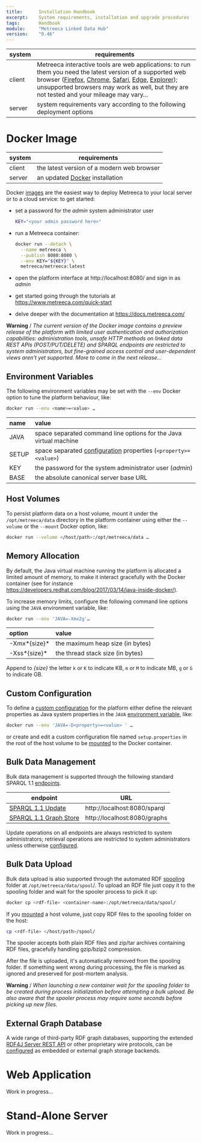 ```yaml
---
title:      Installation Handbook
excerpt:    System requirements, installation and upgrade procedures
tags:       Handbook
module:     "Metreeca Linked Data Hub"
version:    "0.46"
---
```


| system | requirements                             |
| ------ | ---------------------------------------- |
| client | Metreeca interactive tools are web applications: to run them you need the latest version of a supported web browser ([Firefox](http://www.mozilla.org/firefox/new/), [Chrome](https://www.google.com/chrome/), [Safari](https://www.apple.com/safari/), [Edge](http://microsoft.com/en-us/windows/microsoft-edge), [Explorer](http://windows.microsoft.com/en-us/internet-explorer/download-ie)); unsupported browsers may work as well, but they are not tested and your mileage may vary… |
| server | system requirements vary according to the following deployment options |

# Docker Image

<!-- align Installation Handbook / Docker README -->
<!-- use absolute links to https://docs.metreeca.com/quick-start/ -->

| system | requirements                             |
| ------ | ---------------------------------------- |
| client | the latest version of a modern web browser |
| server | an updated [Docker](https://www.docker.com/get-docker) installation |

Docker [images](https://hub.docker.com/r/metreeca/metreeca/) are the easiest way to deploy Metreeca to your local server or to a cloud service: to get started:

- set a password for the *admin* system administrator user

  ```sh
  KEY="<your admin password here>"
  ```

- run a Metreeca container:

  ```sh
  docker run --detach \
    --name metreeca \
    --publish 8080:8080 \
    --env KEY="${KEY}" \
    metreeca/metreeca:latest
  ```

- open the platform interface at http://localhost:8080/ and sign in as *admin*

- get started going through the tutorials at https://www.metreeca.com/quick-start

- delve deeper with the documentation at https://docs.metreeca.com/

**Warning** / *The current version of the Docker image contains a preview release of the platform with limited user authentication and authorization capabilities: administration tools,  unsafe HTTP methods on linked data REST APIs (POST/PUT/DELETE) and SPARQL endpoints are restricted to system administrators, but fine-grained access control and user-dependent views aren't yet supported. More to come in the next release…*

## Environment Variables

The following environment variables may be set with the `--env` Docker option to tune the platform behaviour, like:

```sh
docker run --env <name>=<value> …
```

| name  | value                                    |
| :---- | :--------------------------------------- |
| JAVA  | space separated command line options for the Java virtual machine |
| SETUP | space separated [configuration](https://docs.metreeca.com/quick-start/configure) properties (`<property>=<value>`) |
| KEY   | the password for the system administrator user (*admin*) |
| BASE  | the absolute canonical server base URL   |

## Host Volumes

To persist platform data on a host volume, mount it under the `/opt/metreeca/data` directory  in the platform container using either the `--volume` or the `--mount` Docker option, like:

```sh
docker run --volume </host/path>:/opt/metreeca/data …
```

## Memory Allocation

By default, the Java virtual machine running the platform is allocated a limited amount of memory, to make it interact gracefully with the Docker container (see for instance https://developers.redhat.com/blog/2017/03/14/java-inside-docker/).

To increase memory limits, configure the following command line options using the `JAVA` environment variable, like:

```sh
docker run --env 'JAVA=-Xmx2g'…
```

| option       | value                            |
| :----------- | :------------------------------- |
| -Xmx*{size}* | the maximum heap size (in bytes) |
| -Xss*{size}* | the thread stack size (in bytes) |

Append to *{size}* the letter `k` or `K` to indicate KB, `m` or `M` to indicate MB, `g` or `G` to indicate GB. 

## Custom Configuration

To define a [custom configuration](https://docs.metreeca.com/quick-start/configure) for the platform either define the relevant properties as Java system properties in the `JAVA` [environment variable](#environment-variables), like:

```sh
docker run --env 'JAVA=-D<property>=<value> ' …
```

or create and edit a custom configuration file named `setup.properties` in the root of the host volume to be [mounted](#host-volumes) to the Docker container.

## Bulk Data Management

Bulk data management is supported through the following standard SPARQL 1.1 [endpoints](https://docs.metreeca.com/quick-start/manage#sparql-endpoints).

| endpoint                                 | URL                          |
| ---------------------------------------- | ---------------------------- |
| [SPARQL 1.1 Update](http://www.w3.org/TR/sparql11-protocol) | http://localhost:8080/sparql |
| [SPARQL 1.1 Graph Store](http://www.w3.org/TR/sparql11-http-rdf-update) | http://localhost:8080/graphs |

Update operations on all endpoints are always restricted to system administrators; retrieval operations are restricted to system administrators unless otherwise [configured](https://docs.metreeca.com/quick-start/configure#sparql-endpoints).

## Bulk Data Upload

Bulk data upload is also supported through the automated RDF [spooling](https://docs.metreeca.com/quick-start/manage#rdf-spooler) folder at `/opt/metreeca/data/spool`/. To upload an RDF file just copy it to the spooling folder and wait for the spooler process to pick it up:

```sh
docker cp <rdf-file> <container-name>:/opt/metreeca/data/spool/
```

If you [mounted](#host-volumes) a host volume, just copy RDF files to the spooling folder on the host:

```sh
cp <rdf-file> </host/path>/spool/
```

The spooler accepts both plain RDF files and zip/tar archives containing RDF files, gracefully handling gzip/bzip2 compression.

After the file is uploaded, it's automatically removed from the spooling folder. If something went wrong during processing, the file is marked as ignored and preserved for post-mortem analysis.

**Warning** / *When launching a new container wait for the spooling folder to be created during process initialization before attempting a bulk upload. Be also aware that the spooler process may require some seconds before picking up new files.*

## External Graph Database

A wide range of third-party RDF graph databases, supporting the extended  [RDF4J Server REST API](http://docs.rdf4j.org/rest-api/) or other proprietary wire protocols, can be [configured](https://docs.metreeca.com/quick-start/configure#graph-backend]) as embedded or external graph storage backends.

# Web Application

<p class="warning">Work in progress…</p>

# Stand-Alone Server

<p class="warning">Work in progress…</p>

